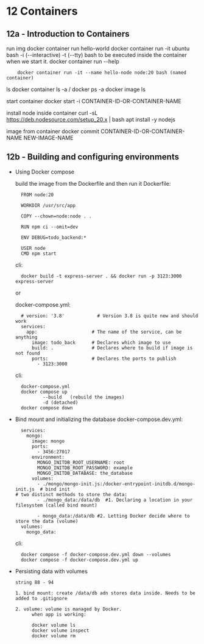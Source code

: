 # 12 Containers

## 12a - Introduction to Containers

  run img
        docker container run hello-world
        docker container run -it ubuntu bash
                -i (--interactive)
                -t (--tty)
                bash to be executed inside the container when we start it.
        docker container run --help

        docker container run -it --name hello-node node:20 bash (named container)

  ls
        docker container ls -a  / docker ps -a
        docker image ls

  start container
        docker start -i CONTAINER-ID-OR-CONTAINER-NAME

      
  install node inside container
        curl -sL https://deb.nodesource.com/setup_20.x | bash
        apt install -y nodejs

  image from container
        docker commit CONTAINER-ID-OR-CONTAINER-NAME NEW-IMAGE-NAME


## 12b - Building and configuring environments

  - Using Docker compose

    build the image from the Dockerfile and then run it
    Dockerfile:

          FROM node:20

          WORKDIR /usr/src/app

          COPY --chown=node:node . .

          RUN npm ci --omit=dev

          ENV DEBUG=todo_backend:*

          USER node
          CMD npm start

      cli:

          docker build -t express-server . && docker run -p 3123:3000 express-server

    or

    docker-compose.yml:

          # version: '3.8'            # Version 3.8 is quite new and should work
          services:
            app:                    # The name of the service, can be anything
              image: todo_back      # Declares which image to use
              build: .              # Declares where to build if image is not found
              ports:                # Declares the ports to publish
                - 3123:3000

      cli:

          docker-compose.yml
          docker compose up
                  --build   (rebuild the images)
                  -d (detached)
          docker compose down

  - Bind mount and initializing the database
    docker-compose.dev.yml:

          services:
            mongo:
              image: mongo
              ports:
                - 3456:27017
              environment:
                MONGO_INITDB_ROOT_USERNAME: root
                MONGO_INITDB_ROOT_PASSWORD: example
                MONGO_INITDB_DATABASE: the_database
              volumes:
                - ./mongo/mongo-init.js:/docker-entrypoint-initdb.d/mongo-init.js  # bind init
        # two distinct methods to store the data:        
                - ./mongo_data:/data/db  #1. Declaring a location in your filesystem (called bind mount)

                - mongo_data:/data/db #2. Letting Docker decide where to store the data (volume)
          volumes:            
            mongo_data:


      cli:

          docker compose -f docker-compose.dev.yml down --volumes
          docker compose -f docker-compose.dev.yml up


  - Persisting data with volumes

        string 88 - 94

        1. bind mount: create /data/db adn stores data inside. Needs to be added to .gitignore

        2. volume: volume is managed by Docker.
              when app is working:
              
              docker volume ls
              docker volume inspect
              docker volume rm